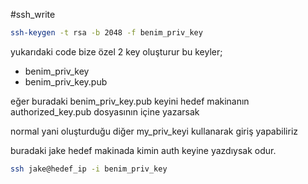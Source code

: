 #ssh_write

```bash  
ssh-keygen -t rsa -b 2048 -f benim_priv_key
```
yukarıdaki code  bize özel 2 key oluşturur bu keyler;

- benim_priv_key
- benim_priv_key.pub

eğer buradaki benim_priv_key.pub  keyini hedef makinanın authorized_key.pub dosyasının içine yazarsak


normal yani oluşturduğu diğer my_priv_keyi kullanarak giriş yapabiliriz

buradaki jake hedef makinada kimin auth keyine yazdıysak odur.

```bash  
ssh jake@hedef_ip -i benim_priv_key
```
